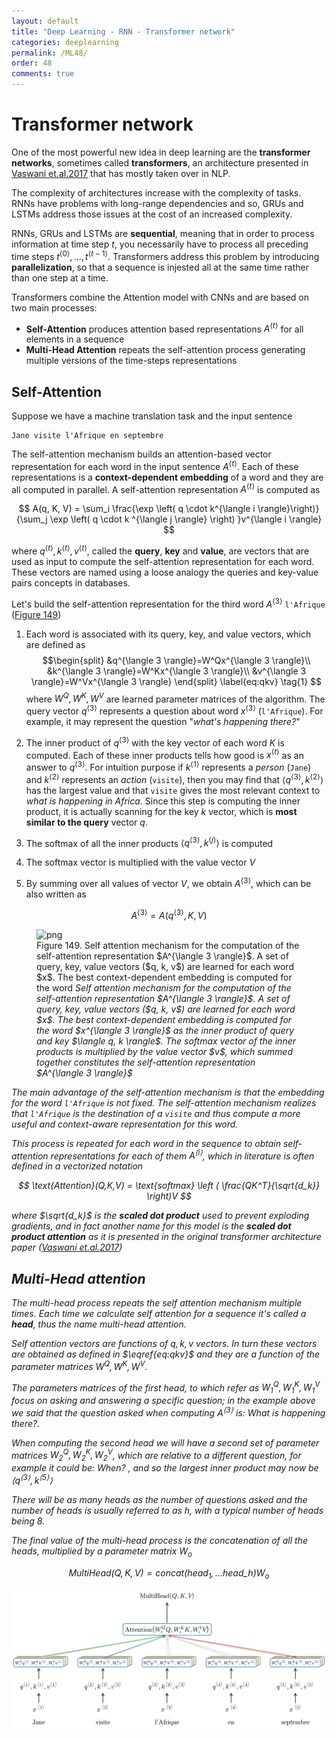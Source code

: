 ```yaml
---
layout: default
title: "Deep Learning - RNN - Transformer network"
categories: deeplearning
permalink: /ML48/
order: 48
comments: true
---
```


# Transformer network
One of the most powerful new idea in deep learning are the **transformer networks**, sometimes called **transformers**, an architecture presented in [Vaswani et.al.2017](https://arxiv.org/abs/1706.03762) that has mostly taken over in NLP.

The complexity of architectures increase with the complexity of tasks. RNNs have problems with long-range dependencies and so, GRUs and LSTMs address those issues at the cost of an increased complexity.

RNNs, GRUs and LSTMs are **sequential**, meaning that in order to process information at time step $t$, you necessarily have to process all preceding time steps $t^{\langle 0 \rangle}, \dots, t^{\langle t-1 \rangle}$. Transformers address this problem by introducing **parallelization**, so that a sequence is injested all at the same time rather than one step at a time.

Transformers combine the Attention model with CNNs and are based on two main processes:

* **Self-Attention** produces attention based representations $A^{\langle t \rangle}$ for all elements in a sequence
* **Multi-Head Attention** repeats the self-attention process generating multiple versions of the time-steps representations

## Self-Attention
Suppose we have a machine translation task and the input sentence

```
Jane visite l'Afrique en septembre
```

The self-attention mechanism builds an attention-based vector representation for each word in the input sentence $A^{\langle t \rangle}$. Each of these representations is a **context-dependent embedding** of a word and they are all computed in parallel. A self-attention representation $A^{\langle t \rangle}$ is computed as

$$
A(q, K, V) = \sum_i \frac{\exp \left( q \cdot k^{\langle i \rangle}\right)}
{\sum_j \exp \left( q \cdot k ^{\langle j \rangle} \right) }v^{\langle i \rangle}
$$

where $q^{\langle t \rangle}, k^{\langle t \rangle}, v^{\langle t \rangle}$, called the **query**, **key** and **value**, are vectors that are used as input to compute the self-attention representation for each word. These vectors are named using a loose analogy the queries and key-value pairs concepts in databases.

Let's build the self-attention representation for the third word $A^{\langle 3 \rangle}$ `l'Afrique` (<a href="#fig:selfattention">Figure 149</a>)

1. Each word is associated with its query, key, and value vectors, which are defined as
    $$\begin{split}
    &q^{\langle 3 \rangle}=W^Qx^{\langle 3 \rangle}\\
    &k^{\langle 3 \rangle}=W^Kx^{\langle 3 \rangle}\\
    &v^{\langle 3 \rangle}=W^Vx^{\langle 3 \rangle}
    \end{split} \label{eq:qkv} \tag{1}
    $$
    where $W^Q, W^K, W^V$ are learned parameter matrices of the algorithm. The query vector $q^{\langle 3 \rangle}$ represents a question about word $x^{\langle 3 \rangle}$ (`l'Afrique`). For example, it may represent the question "*what's happening there?*"

2. The inner product of $q^{\langle 3 \rangle}$ with the key vector of each word $K$ is computed. Each of these inner products tells how good is $x^{\langle t \rangle}$ as an answer to $q^{\langle 3 \rangle}$. For intuition purpose if $k^{\langle 1 \rangle}$ represents a *person* (`Jane`) and $k^{\langle 2 \rangle}$ represents an *action* (`visite`), then you may find that $\left \langle q^{\langle 3 \rangle}, k^{\langle 2 \rangle} \right \rangle$ has the largest value and that `visite` gives the most relevant context to *what is happening in Africa*. Since this step is computing the inner product, it is actually scanning for the key $k$ vector, which is **most similar to the query** vector $q$.

3. The softmax of all the inner products $\left \langle q^{\langle 3 \rangle}, k^{\langle j \rangle} \right \rangle$ is computed

4. The softmax vector is multiplied with the value vector $V$

5. By summing over all values of vector $V$, we obtain $A^{\langle 3 \rangle}$, which can be also written as 

$$
A^{\langle 3 \rangle } = A \left( q^{\langle 3 \rangle }, K, V\right) 
$$


    

<figure id="fig:selfattention">
    <img src="{{site.baseurl}}/pages/ML-48-DeepLearningRNN6_files/ML-48-DeepLearningRNN6_2_0.svg" alt="png">
    <figcaption>Figure 149. Self attention mechanism for the computation of the self-attention representation $A^{\langle 3 \rangle}$. A set of query, key, value vectors ($q, k, v$) are learned for each word $x$. The best context-dependent embedding is computed for the word <i id="fig:selfattention">Self attention mechanism for the computation of the self-attention representation $A^{\langle 3 \rangle}$. A set of query, key, value vectors ($q, k, v$) are learned for each word $x$. The best context-dependent embedding is computed for the word $x^{\langle 3 \rangle}$ as the inner product of query and key $\langle q, k \rangle$. The softmax vector of the inner products is multiplied by the value vector $v$, which summed together constitutes the self-attention representation $A^{\langle 3 \rangle}$</figcaption>
</figure>
 
The main advantage of the self-attention mechanism is that the embedding for the word `l'Afrique` is not fixed. The self-attention mechanism realizes that `l'Afrique` is the destination of a `visite` and thus compute a more useful and context-aware representation for this word.
    
This process is repeated for each word in the sequence to obtain self-attention representations for each of them $A^{\langle i \rangle}$, which in literature is often defined in a vectorized notation
    
$$
\text{Attention}(Q,K,V) = \text{softmax} \left ( \frac{QK^T}{\sqrt{d_k}} \right)V
$$
    
where $\sqrt{d_k}$ is the **scaled dot product** used to prevent exploding gradients, and in fact another name for this model is the **scaled dot product attention** as it is presented in the original transformer architecture paper ([Vaswani et.al.2017](https://arxiv.org/abs/1706.03762))

## Multi-Head attention
The multi-head process repeats the self attention mechanism multiple times. Each time we calculate self attention for a sequence it's called a **head**, thus the name multi-head attention. 

Self attention vectors are functions of $q, k, v$ vectors. In turn these vectors are obtained as defined in $\eqref{eq:qkv}$ and they are a function of the parameter matrices $W^Q, W^K, W^V$.

The parameters matrices of the first head, to which refer as $W_1^Q, W_1^K, W_1^V$ focus on asking and answering a specific question; in the example above we said that the question asked when computing $A^{\langle 3 \rangle }$ is: *What is happening there?*.

When computing the second head we will have a second set of parameter matrices $W_2^Q, W_2^K, W_2^V$, which are relative to a different question, for example it could be: *When?* , and so the largest inner product may now be $\langle q^{\langle 3 \rangle }, k^{\langle 5 \rangle } \rangle$

There will be as many heads as the number of questions asked and the number of heads is usually referred to as $h$, with a typical number of heads being 8.

The final value of the multi-head process is the concatenation of all the heads, multiplied by a parameter matrix $W_o$

$$
\text{MultiHead}(Q, K, V)=\text{concat}\left(\text{head}_1, \dots \text{head_h}\right)W_o
$$


    
![svg](ML-48-DeepLearningRNN6_files/ML-48-DeepLearningRNN6_5_0.svg)
    

